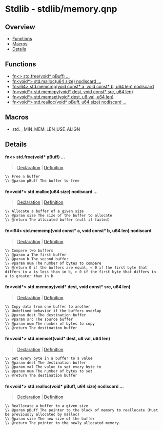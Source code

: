 
# Stdlib - stdlib/memory.qnp

## Overview
 - [Functions](#functions)
 - [Macros](#macros)
 - [Details](#details)


## Functions
 - [fn\<\> std.free(void* pBuff) ...](#ref_953a0a3a352127b01d83889b86ce45f7)
 - [fn\<void*\> std.malloc(u64 size) nodiscard ...](#ref_10f8f64c1590f95440f24093373de61c)
 - [fn\<i64\> std.memcmp(void const* a, void const* b, u64 len) nodiscard](#ref_f92803298a2f8a1c3ab0e70d68068d28)
 - [fn\<void*\> std.memcpy(void* dest, void const* src, u64 len)](#ref_1d215a9dab34b1a5e7ae3498a51292e5)
 - [fn\<void*\> std.memset(void* dest, u8 val, u64 len)](#ref_136a1f6851b37081a15590abe2901f01)
 - [fn\<void*\> std.realloc(void* pBuff, u64 size) nodiscard ...](#ref_28da28462f0cfd1db599ca703c7a652b)

## Macros
 - std.__MIN_MEM_LEN_USE_ALIGN

## Details
#### <a id="ref_953a0a3a352127b01d83889b86ce45f7"/>fn\<\> std.free(void* pBuff) ...
> [Declaration](/stdlib/memory.qnp?plain=1#L44) | [Definition](/stdlib/platform/linux/memory.qnp?plain=1#L303)
```qinp
\\ Free a buffer
\\ @param pBuff The buffer to free
```
#### <a id="ref_10f8f64c1590f95440f24093373de61c"/>fn\<void*\> std.malloc(u64 size) nodiscard ...
> [Declaration](/stdlib/memory.qnp?plain=1#L34) | [Definition](/stdlib/platform/linux/memory.qnp?plain=1#L233)
```qinp
\\ Allocate a buffer of a given size
\\ @param size The size of the buffer to allocate
\\ @return The allocated buffer (null if failed)
```
#### <a id="ref_f92803298a2f8a1c3ab0e70d68068d28"/>fn\<i64\> std.memcmp(void const* a, void const* b, u64 len) nodiscard
> [Declaration](/stdlib/memory.qnp?plain=1#L29) | [Definition](/stdlib/memory.qnp?plain=1#L110)
```qinp
\\ Compare two buffers
\\ @param a The first buffer
\\ @param b The second buffer
\\ @param num The number of bytes to compare
\\ @return 0 if the buffers are equal, < 0 if the first byte that differs in a is less than in b, > 0 if the first byte that differs in a is greater than in b
```
#### <a id="ref_1d215a9dab34b1a5e7ae3498a51292e5"/>fn\<void*\> std.memcpy(void* dest, void const* src, u64 len)
> [Declaration](/stdlib/memory.qnp?plain=1#L15) | [Definition](/stdlib/memory.qnp?plain=1#L50)
```qinp
\\ Copy data from one buffer to another
\\ Undefined behavior if the buffers overlap
\\ @param dest The destination buffer
\\ @param src The source buffer
\\ @param num The number of bytes to copy
\\ @return The destination buffer
```
#### <a id="ref_136a1f6851b37081a15590abe2901f01"/>fn\<void*\> std.memset(void* dest, u8 val, u64 len)
> [Declaration](/stdlib/memory.qnp?plain=1#L22) | [Definition](/stdlib/memory.qnp?plain=1#L79)
```qinp
\\ Set every byte in a buffer to a value
\\ @param dest The destination buffer
\\ @param val The value to set every byte to
\\ @param num The number of bytes to set
\\ @return The destination buffer
```
#### <a id="ref_28da28462f0cfd1db599ca703c7a652b"/>fn\<void*\> std.realloc(void* pBuff, u64 size) nodiscard ...
> [Declaration](/stdlib/memory.qnp?plain=1#L40) | [Definition](/stdlib/platform/linux/memory.qnp?plain=1#L255)
```qinp
\\ Reallocate a buffer to a given size
\\ @param pBuff The pointer to the block of memory to reallocate (Must be previously allocated by malloc)
\\ @param size The new size of the buffer
\\ @return The pointer to the newly allocated memory.
```

